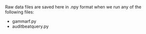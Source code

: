 Raw data files are saved here in .npy format when we run any of the following files:
  - gammarf.py
  - auditbeatquery.py
